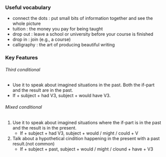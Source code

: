 ### Useful vocabulary
- connect the dots : put small bits of information together and
see the whole picture
- tuition : the money you pay for being taught
- drop out : leave a school or university before your course is
finished
- drop in : join (e.g., a course)
- calligraphy : the art of producing beautiful writing
### Key Features
###### Third conditional
- Use it to speak about imagined situations in the past. Both the if-part and the result are in the past.
- If + subject + had V3, subject + would have V3.
###### Mixed conditional
1. Use it to speak about imagined situations where the if-part is in the past and the result is in the present.
   - If + subject + had V3, subject + would / might / could + V
2. Talk about a hypothetical cindition happening in the present with a past result.(not common)
   - If + subject + past, subject + would / might / clound + have + V3